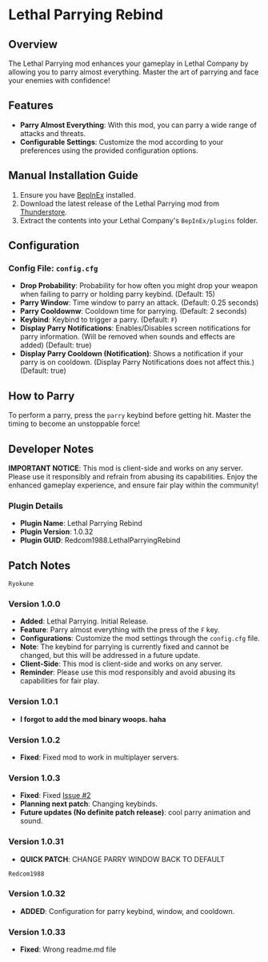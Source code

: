 # Lethal Parrying Rebind

## Overview

The Lethal Parrying mod enhances your gameplay in Lethal Company by allowing you to parry almost everything. Master the art of parrying and face your enemies with confidence!

## Features

- **Parry Almost Everything**: With this mod, you can parry a wide range of attacks and threats.
- **Configurable Settings**: Customize the mod according to your preferences using the provided configuration options.

## Manual Installation Guide

1. Ensure you have [BepInEx](https://thunderstore.io/c/lethal-company/p/BepInEx/BepInExPack/) installed.
2. Download the latest release of the Lethal Parrying mod from [Thunderstore](https://github.com/Redcom1988/LethalParryingRebind).
3. Extract the contents into your Lethal Company's `BepInEx/plugins` folder.

## Configuration

### Config File: `config.cfg`

- **Drop Probability**: Probability for how often you might drop your weapon when failing to parry or holding parry keybind. (Default: 15)
- **Parry Window**: Time window to parry an attack. (Default: 0.25 seconds)
- **Parry Cooldownw**: Cooldown time for parrying. (Default: 2 seconds)
- **Keybind**: Keybind to trigger a parry. (Default: `F`)
- **Display Parry Notifications**: Enables/Disables screen notifications for parry information. (Will be removed when sounds and effects are added) (Default: true)
- **Display Parry Cooldown (Notification)**: Shows a notification if your parry is on cooldown. (Display Parry Notifications does not affect this.) (Default: true)

## How to Parry

To perform a parry, press the `parry` keybind before getting hit. Master the timing to become an unstoppable force!


## Developer Notes
**IMPORTANT NOTICE**: This mod is client-side and works on any server. Please use it responsibly and refrain from abusing its capabilities. Enjoy the enhanced gameplay experience, and ensure fair play within the community!

### Plugin Details

- **Plugin Name**: Lethal Parrying Rebind
- **Plugin Version**: 1.0.32
- **Plugin GUID**: Redcom1988.LethalParryingRebind

## Patch Notes

`Ryokune`
### Version 1.0.0
- **Added**: Lethal Parrying. Initial Release.
- **Feature**: Parry almost everything with the press of the `F` key.
- **Configurations**: Customize the mod settings through the `config.cfg` file.
- **Note**: The keybind for parrying is currently fixed and cannot be changed, but this will be addressed in a future update.
- **Client-Side**: This mod is client-side and works on any server.
- **Reminder**: Please use this mod responsibly and avoid abusing its capabilities for fair play.
### Version 1.0.1
- **I forgot to add the mod binary woops. haha**
### Version 1.0.2
- **Fixed**: Fixed mod to work in multiplayer servers.
### Version 1.0.3
- **Fixed**: Fixed [Issue #2](https://github.com/VisualError/LethalParrying/issues/2)
- **Planning next patch**: Changing keybinds.
- **Future updates (No definite patch release)**: cool parry animation and sound.
### Version 1.0.31
- **QUICK PATCH**: CHANGE PARRY WINDOW BACK TO DEFAULT


`Redcom1988`
### Version 1.0.32
- **ADDED**: Configuration for parry keybind, window, and cooldown.
### Version 1.0.33
- **Fixed**: Wrong readme.md file